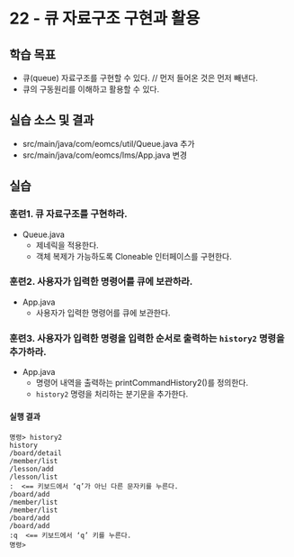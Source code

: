 # 22 - 큐 자료구조 구현과 활용

## 학습 목표

- 큐(queue) 자료구조를 구현할 수 있다. // 먼저 들어온 것은 먼저 빼낸다. 
- 큐의 구동원리를 이해하고 활용할 수 있다.


## 실습 소스 및 결과

- src/main/java/com/eomcs/util/Queue.java 추가
- src/main/java/com/eomcs/lms/App.java 변경

## 실습

### 훈련1. 큐 자료구조를 구현하라.

- Queue.java
    - 제네릭을 적용한다.
    - 객체 복제가 가능하도록 Cloneable 인터페이스를 구현한다.


### 훈련2. 사용자가 입력한 명령어를 큐에 보관하라.

- App.java
    - 사용자가 입력한 명령어를 큐에 보관한다.


### 훈련3. 사용자가 입력한 명령을 입력한 순서로 출력하는 `history2` 명령을 추가하라.

- App.java
    - 명령어 내역을 출력하는 printCommandHistory2()를 정의한다.
    - `history2` 명령을 처리하는 분기문을 추가한다.

#### 실행 결과

```
명령> history2
history
/board/detail
/member/list
/lesson/add
/lesson/list
:  <== 키보드에서 ‘q’가 아닌 다른 문자키를 누른다.
/board/add
/member/list
/member/list
/board/add
/board/add
:q  <== 키보드에서 ‘q’ 키를 누른다.
명령>

```
